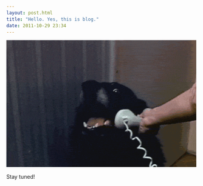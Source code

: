 ```yaml
---
layout: post.html
title: "Hello. Yes, this is blog."
date: 2011-10-29 23:34
---
```


![Hello. Yes, This is dog.](images/hello-yes-this-is-dog.gif)

Stay tuned!
